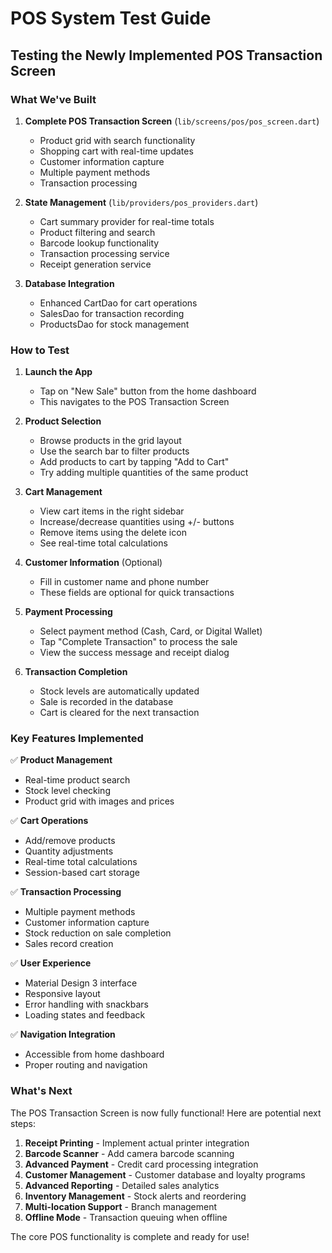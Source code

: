 # POS System Test Guide

## Testing the Newly Implemented POS Transaction Screen

### What We've Built
1. **Complete POS Transaction Screen** (`lib/screens/pos/pos_screen.dart`)
   - Product grid with search functionality
   - Shopping cart with real-time updates
   - Customer information capture
   - Multiple payment methods
   - Transaction processing

2. **State Management** (`lib/providers/pos_providers.dart`)
   - Cart summary provider for real-time totals
   - Product filtering and search
   - Barcode lookup functionality
   - Transaction processing service
   - Receipt generation service

3. **Database Integration**
   - Enhanced CartDao for cart operations
   - SalesDao for transaction recording
   - ProductsDao for stock management

### How to Test

1. **Launch the App**
   - Tap on "New Sale" button from the home dashboard
   - This navigates to the POS Transaction Screen

2. **Product Selection**
   - Browse products in the grid layout
   - Use the search bar to filter products
   - Add products to cart by tapping "Add to Cart"
   - Try adding multiple quantities of the same product

3. **Cart Management**
   - View cart items in the right sidebar
   - Increase/decrease quantities using +/- buttons
   - Remove items using the delete icon
   - See real-time total calculations

4. **Customer Information** (Optional)
   - Fill in customer name and phone number
   - These fields are optional for quick transactions

5. **Payment Processing**
   - Select payment method (Cash, Card, or Digital Wallet)
   - Tap "Complete Transaction" to process the sale
   - View the success message and receipt dialog

6. **Transaction Completion**
   - Stock levels are automatically updated
   - Sale is recorded in the database
   - Cart is cleared for the next transaction

### Key Features Implemented

✅ **Product Management**
- Real-time product search
- Stock level checking
- Product grid with images and prices

✅ **Cart Operations**
- Add/remove products
- Quantity adjustments
- Real-time total calculations
- Session-based cart storage

✅ **Transaction Processing**
- Multiple payment methods
- Customer information capture
- Stock reduction on sale completion
- Sales record creation

✅ **User Experience**
- Material Design 3 interface
- Responsive layout
- Error handling with snackbars
- Loading states and feedback

✅ **Navigation Integration**
- Accessible from home dashboard
- Proper routing and navigation

### What's Next

The POS Transaction Screen is now fully functional! Here are potential next steps:

1. **Receipt Printing** - Implement actual printer integration
2. **Barcode Scanner** - Add camera barcode scanning
3. **Advanced Payment** - Credit card processing integration
4. **Customer Management** - Customer database and loyalty programs
5. **Advanced Reporting** - Detailed sales analytics
6. **Inventory Management** - Stock alerts and reordering
7. **Multi-location Support** - Branch management
8. **Offline Mode** - Transaction queuing when offline

The core POS functionality is complete and ready for use!
